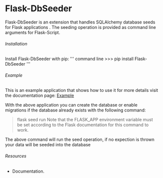 # Flask-DbSeeder

Flask-DbSeeder is an extension that handles SQLAlchemy database seeds for Flask applications .
The seeding operation is provided as command line arguments for Flask-Script.

###### Installation
Install Flask-DbSeeder with pip:
''' command line
    >>> pip install Flask-DbSeeder
'''

###### Example
This is an example application that shows how to use it for more details visit the documentation page:
[Example](https://gist.github.com/adekoder/8ea82a1581d801c5ca71eba4b7edaad6)

With the above application you can create the database or enable migrations if the database already exists with the following command:
> flask seed run
Note that the FLASK_APP environment variable must be set according to the Flask documentation for this command to work. 

The above command will run the seed operation, if no expection is thrown your data will be seeded into the database

###### Resources
* Documentation.

